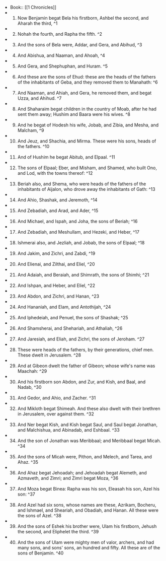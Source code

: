 - Book:: [[1 Chronicles]]
- 1. Now Benjamin begat Bela his firstborn, Ashbel the second, and Aharah the third, ^1
- 2. Nohah the fourth, and Rapha the fifth. ^2
- 3. And the sons of Bela were, Addar, and Gera, and Abihud, ^3
- 4. And Abishua, and Naaman, and Ahoah, ^4
- 5. And Gera, and Shephuphan, and Huram. ^5
- 6. And these are the sons of Ehud: these are the heads of the fathers of the inhabitants of Geba, and they removed them to Manahath: ^6
- 7. And Naaman, and Ahiah, and Gera, he removed them, and begat Uzza, and Ahihud. ^7
- 8. And Shaharaim begat children in the country of Moab, after he had sent them away; Hushim and Baara were his wives. ^8
- 9. And he begat of Hodesh his wife, Jobab, and Zibia, and Mesha, and Malcham, ^9
- 10. And Jeuz, and Shachia, and Mirma. These were his sons, heads of the fathers. ^10
- 11. And of Hushim he begat Abitub, and Elpaal. ^11
- 12. The sons of Elpaal; Eber, and Misham, and Shamed, who built Ono, and Lod, with the towns thereof: ^12
- 13. Beriah also, and Shema, who were heads of the fathers of the inhabitants of Aijalon, who drove away the inhabitants of Gath: ^13
- 14. And Ahio, Shashak, and Jeremoth, ^14
- 15. And Zebadiah, and Arad, and Ader, ^15
- 16. And Michael, and Ispah, and Joha, the sons of Beriah; ^16
- 17. And Zebadiah, and Meshullam, and Hezeki, and Heber, ^17
- 18. Ishmerai also, and Jezliah, and Jobab, the sons of Elpaal; ^18
- 19. And Jakim, and Zichri, and Zabdi, ^19
- 20. And Elienai, and Zilthai, and Eliel, ^20
- 21. And Adaiah, and Beraiah, and Shimrath, the sons of Shimhi; ^21
- 22. And Ishpan, and Heber, and Eliel, ^22
- 23. And Abdon, and Zichri, and Hanan, ^23
- 24. And Hananiah, and Elam, and Antothijah, ^24
- 25. And Iphedeiah, and Penuel, the sons of Shashak; ^25
- 26. And Shamsherai, and Shehariah, and Athaliah, ^26
- 27. And Jaresiah, and Eliah, and Zichri, the sons of Jeroham. ^27
- 28. These were heads of the fathers, by their generations, chief men. These dwelt in Jerusalem. ^28
- 29. And at Gibeon dwelt the father of Gibeon; whose wife's name was Maachah: ^29
- 30. And his firstborn son Abdon, and Zur, and Kish, and Baal, and Nadab, ^30
- 31. And Gedor, and Ahio, and Zacher. ^31
- 32. And Mikloth begat Shimeah. And these also dwelt with their brethren in Jerusalem, over against them. ^32
- 33. And Ner begat Kish, and Kish begat Saul, and Saul begat Jonathan, and Malchishua, and Abinadab, and Eshbaal. ^33
- 34. And the son of Jonathan was Meribbaal; and Meribbaal begat Micah. ^34
- 35. And the sons of Micah were, Pithon, and Melech, and Tarea, and Ahaz. ^35
- 36. And Ahaz begat Jehoadah; and Jehoadah begat Alemeth, and Azmaveth, and Zimri; and Zimri begat Moza, ^36
- 37. And Moza begat Binea: Rapha was his son, Eleasah his son, Azel his son: ^37
- 38. And Azel had six sons, whose names are these, Azrikam, Bocheru, and Ishmael, and Sheariah, and Obadiah, and Hanan. All these were the sons of Azel. ^38
- 39. And the sons of Eshek his brother were, Ulam his firstborn, Jehush the second, and Eliphelet the third. ^39
- 40. And the sons of Ulam were mighty men of valor, archers, and had many sons, and sons' sons, an hundred and fifty. All these are of the sons of Benjamin. ^40
